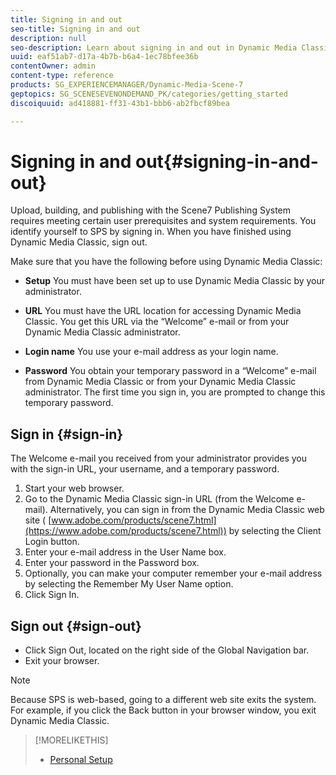 ```yaml
---
title: Signing in and out
seo-title: Signing in and out
description: null
seo-description: Learn about signing in and out in Dynamic Media Classic
uuid: eaf51ab7-d17a-4b7b-b6a4-1ec78bfee36b
contentOwner: admin
content-type: reference
products: SG_EXPERIENCEMANAGER/Dynamic-Media-Scene-7
geptopics: SG_SCENESEVENONDEMAND_PK/categories/getting_started
discoiquuid: ad418881-ff31-43b1-bbb6-ab2fbcf89bea

---
```


# Signing in and out{#signing-in-and-out}

Upload, building, and publishing with the Scene7 Publishing System requires meeting certain user prerequisites and system requirements. You identify yourself to SPS by signing in. When you have finished using Dynamic Media Classic, sign out.

Make sure that you have the following before using Dynamic Media Classic:

* **Setup**
You must have been set up to use Dynamic Media Classic by your administrator.

* **URL**
You must have the URL location for accessing Dynamic Media Classic. You get this URL via the “Welcome” e-mail or from your Dynamic Media Classic administrator.

* **Login name**
You use your e-mail address as your login name.

* **Password**
You obtain your temporary password in a “Welcome” e-mail from Dynamic Media Classic or from your Dynamic Media Classic administrator. The first time you sign in, you are prompted to change this temporary password.

## Sign in {#sign-in}

The Welcome e-mail you received from your administrator provides you with the sign-in URL, your username, and a temporary password.

1. Start your web browser.
1. Go to the Dynamic Media Classic sign-in URL (from the Welcome e-mail). Alternatively, you can sign in from the Dynamic Media Classic web site ( [www.adobe.com/products/scene7.html](https://www.adobe.com/products/scene7.html)) by selecting the Client Login button.
1. Enter your e-mail address in the User Name box.
1. Enter your password in the Password box.
1. Optionally, you can make your computer remember your e-mail address by selecting the Remember My User Name option.
1. Click Sign In.

## Sign out {#sign-out}

* Click Sign Out, located on the right side of the Global Navigation bar.
* Exit your browser.

>[!NOTE]
>
>Because SPS is web-based, going to a different web site exits the system. For example, if you click the Back button in your browser window, you exit Dynamic Media Classic.

>[!MORELIKETHIS]
>
>* [Personal Setup](personal-setup.md#personal_setup)
